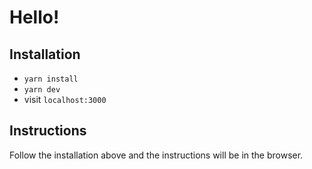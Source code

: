 # Hello!

## Installation
* `yarn install`
* `yarn dev`
* visit `localhost:3000`

## Instructions
Follow the installation above and the instructions will be in the browser.
